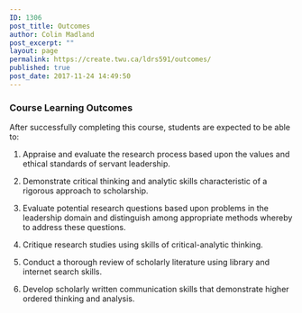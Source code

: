 ```yaml
---
ID: 1306
post_title: Outcomes
author: Colin Madland
post_excerpt: ""
layout: page
permalink: https://create.twu.ca/ldrs591/outcomes/
published: true
post_date: 2017-11-24 14:49:50
---
```

### Course Learning Outcomes

After successfully completing this course, students are expected to be able to:

1. Appraise and evaluate the research process based upon the values and ethical standards of servant leadership.

2. Demonstrate critical thinking and analytic skills characteristic of a rigorous approach to scholarship.

3. Evaluate potential research questions based upon problems in the leadership domain and distinguish among appropriate methods whereby to address these questions.

4. Critique research studies using skills of critical-analytic thinking.

5. Conduct a thorough review of scholarly literature using library and internet search skills.

6. Develop scholarly written communication skills that demonstrate higher ordered thinking and analysis.